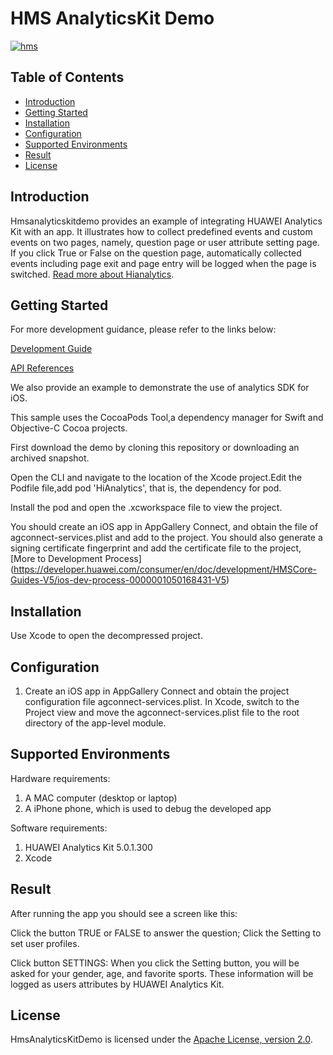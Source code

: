 # HMS AnalyticsKit Demo

[![hms](https://img.shields.io/badge/hms-analytics-brightgreen)](https://developer.huawei.com/consumer/en/doc/development/HMS-References/3021004) 

## Table of Contents

* [Introduction](#introduction)
* [Getting Started](#getting-started)
* [Installation](#installation)
* [Configuration ](#configuration )
* [Supported Environments](#supported-environments)
* [Result](#result)
* [License](#license)


## Introduction
Hmsanalyticskitdemo provides an example of integrating HUAWEI Analytics Kit with an app. It illustrates how to collect predefined events and custom events on two pages, namely, question page or user attribute setting page. If you click True or False on the question page, automatically collected events including page exit and page entry will be logged when the page is switched.
[Read more about Hianalytics](https://developer.huawei.com/consumer/en/doc/development/HMSCore-Guides-V5/introduction-0000001050745149-V5).
	

## Getting Started

For more development guidance, please refer to the links below:

[Development Guide](https://developer.huawei.com/consumer/en/doc/development/HMSCore-Guides-V5/ios-dev-process-0000001050168431-V5)

[API References](https://developer.huawei.com/consumer/en/doc/development/HMSCore-References-V5/ios-api-huawei-analytics-overview-0000001050164673-V5)

We also provide an example to demonstrate the use of analytics SDK for iOS.

This sample uses the CocoaPods Tool,a dependency manager for Swift and Objective-C Cocoa projects.

First download the demo by cloning this repository or downloading an archived snapshot.

Open the CLI and navigate to the location of the Xcode project.Edit the Podfile file,add pod 'HiAnalytics', that is, the dependency for pod. 

Install the pod and open the .xcworkspace file to view the project.

You should create an iOS app in AppGallery Connect, and obtain the file of agconnect-services.plist and add to the project. You should also generate a signing certificate fingerprint and add the certificate file to the project, [More to Development Process] (https://developer.huawei.com/consumer/en/doc/development/HMSCore-Guides-V5/ios-dev-process-0000001050168431-V5)

## Installation
Use Xcode to open the decompressed project.

## Configuration
1. Create an iOS app in AppGallery Connect and obtain the project configuration file agconnect-services.plist. In Xcode, switch to the Project view and move the agconnect-services.plist file to the root directory of the app-level module. 

## Supported Environments
Hardware requirements:
1. A MAC computer (desktop or laptop)
2. A iPhone phone, which is used to debug the developed app
    
Software requirements:
1. HUAWEI Analytics Kit 5.0.1.300
2. Xcode


## Result
After running the app you should see a screen like this:

Click the button TRUE or FALSE to answer the question; Click the Setting to 
set user profiles.

Click button SETTINGS:
When you click the Setting button, you will be asked for your gender, age, and favorite sports. These information will be logged as users attributes by HUAWEI Analytics Kit.


##  License
HmsAnalyticsKitDemo is licensed under the [Apache License, version 2.0](http://www.apache.org/licenses/LICENSE-2.0).

